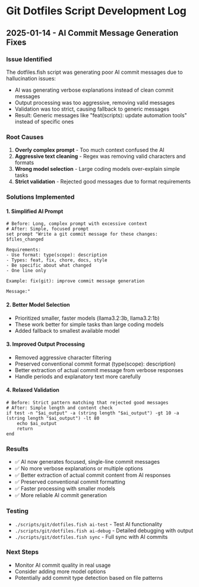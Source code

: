 # Git Dotfiles Script Development Log

## 2025-01-14 - AI Commit Message Generation Fixes

### Issue Identified
The dotfiles.fish script was generating poor AI commit messages due to hallucination issues:
- AI was generating verbose explanations instead of clean commit messages
- Output processing was too aggressive, removing valid messages
- Validation was too strict, causing fallback to generic messages
- Result: Generic messages like "feat(scripts): update automation tools" instead of specific ones

### Root Causes
1. **Overly complex prompt** - Too much context confused the AI
2. **Aggressive text cleaning** - Regex was removing valid characters and formats
3. **Wrong model selection** - Large coding models over-explain simple tasks
4. **Strict validation** - Rejected good messages due to format requirements

### Solutions Implemented

#### 1. Simplified AI Prompt
```fish
# Before: Long, complex prompt with excessive context
# After: Simple, focused prompt
set prompt "Write a git commit message for these changes:
$files_changed

Requirements:
- Use format: type(scope): description  
- Types: feat, fix, chore, docs, style
- Be specific about what changed
- One line only

Example: fix(git): improve commit message generation

Message:"
```

#### 2. Better Model Selection
- Prioritized smaller, faster models (llama3.2:3b, llama3.2:1b)
- These work better for simple tasks than large coding models
- Added fallback to smallest available model

#### 3. Improved Output Processing
- Removed aggressive character filtering
- Preserved conventional commit format (type(scope): description)
- Better extraction of actual commit message from verbose responses
- Handle periods and explanatory text more carefully

#### 4. Relaxed Validation
```fish
# Before: Strict pattern matching that rejected good messages
# After: Simple length and content check
if test -n "$ai_output" -a (string length "$ai_output") -gt 10 -a (string length "$ai_output") -lt 80
    echo $ai_output
    return
end
```

### Results
- ✅ AI now generates focused, single-line commit messages
- ✅ No more verbose explanations or multiple options  
- ✅ Better extraction of actual commit content from AI responses
- ✅ Preserved conventional commit formatting
- ✅ Faster processing with smaller models
- ✅ More reliable AI commit generation

### Testing
- `./scripts/git/dotfiles.fish ai-test` - Test AI functionality
- `./scripts/git/dotfiles.fish ai-debug` - Detailed debugging with output
- `./scripts/git/dotfiles.fish sync` - Full sync with AI commits

### Next Steps
- Monitor AI commit quality in real usage
- Consider adding more model options
- Potentially add commit type detection based on file patterns 